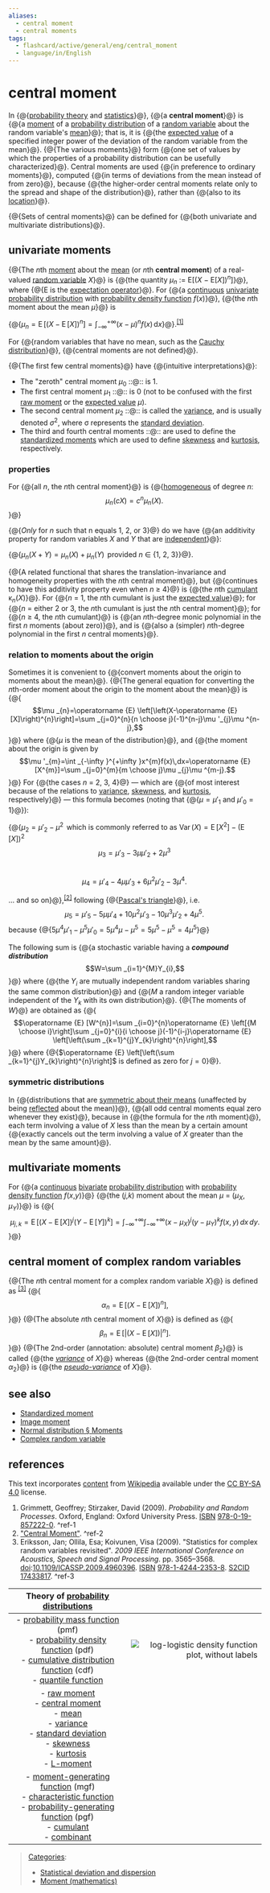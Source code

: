 ```yaml
---
aliases:
  - central moment
  - central moments
tags:
  - flashcard/active/general/eng/central_moment
  - language/in/English
---
```


# central moment

<!-- | ![](../../archives/Wikimedia%20Commons/Question%20book-new.svg) | This article __needs additional citations for [verification](https://en.wikipedia.org/wiki/Wikipedia:Verifiability)__. Please help [improve this article](https://en.wikipedia.org/wiki/Special:EditPage/Central%20moment) by [adding citations to reliable sources](https://en.wikipedia.org/wiki/Help:Referencing%20for%20beginners). Unsourced material may be challenged and removed._Find sources:_ ["Central moment"](https://www.google.com/search?as_eq=wikipedia&q=%22Central+moment%22) – [news](https://www.google.com/search?tbm=nws&q=%22Central+moment%22+-wikipedia&tbs=ar:1) __·__ [newspapers](https://www.google.com/search?&q=%22Central+moment%22&tbs=bkt:s&tbm=bks) __·__ [books](https://www.google.com/search?tbs=bks:1&q=%22Central+moment%22+-wikipedia) __·__ [scholar](https://scholar.google.com/scholar?q=%22Central+moment%22) __·__ [JSTOR](https://www.jstor.org/action/doBasicSearch?Query=%22Central+moment%22&acc=on&wc=on) _\(September 2014\)__\([Learn how and when to remove this message](https://en.wikipedia.org/wiki/Help:Maintenance%20template%20removal)\)_ | -->

In {@{[probability theory](probability%20theory.md) and [statistics](statistics.md)}@}, {@{a __central moment__}@} is {@{a [moment](moment%20(mathematics).md) of a [probability distribution](probability%20distribution.md) of a [random variable](random%20variable.md) about the random variable's [mean](mean.md)}@}; that is, it is {@{the [expected value](expected%20value.md) of a specified integer power of the deviation of the random variable from the mean}@}. {@{The various moments}@} form {@{one set of values by which the properties of a probability distribution can be usefully characterized}@}. Central moments are used {@{in preference to ordinary moments}@}, computed {@{in terms of deviations from the mean instead of from zero}@}, because {@{the higher-order central moments relate only to the spread and shape of the distribution}@}, rather than {@{also to its [location](location%20parameter.md)}@}. <!--SR:!2026-01-11,266,330!2026-01-23,276,330!2026-08-03,414,310!2025-10-20,196,310!2026-01-28,280,330!2026-01-09,265,330!2025-12-26,253,330!2025-10-30,193,310!2026-10-10,462,310!2026-01-28,280,330-->

{@{Sets of central moments}@} can be defined for {@{both univariate and multivariate distributions}@}. <!--SR:!2027-11-09,773,330!2026-02-01,283,330-->

## univariate moments

{@{The _n_<!-- markdown separator -->th [moment](moment%20(mathematics).md) about the [mean](mean.md) \(or _n_<!-- markdown separator -->th __central moment__\) of a real-valued [random variable](random%20variable.md) _X_}@} is {@{the quantity _μ_<sub>_n_</sub> := E\[\(_X_ − E\[_X_\]\)<sup>_n_</sup>\]}@}, where {@{E is the [expectation operator](expected%20value.md)}@}. For {@{a [continuous](continuous%20probability%20distribution.md#absolutely%20continuous%20probability%20distribution) [univariate](univariate.md) [probability distribution](probability%20distribution.md) with [probability density function](probability%20density%20function.md) _f_\(_x_\)}@}, {@{the _n_<!-- markdown separator -->th moment about the mean _μ_}@} is <p> {@{$\mu _{n}=\operatorname {E} \left[(X-\operatorname {E} [X])^{n}\right]=\int _{-\infty }^{+\infty }(x-\mu )^{n}f(x)\,\mathrm {d} x$}@}.<sup>[\[1\]](#^ref-1)</sup> <p> For {@{random variables that have no mean, such as the [Cauchy distribution](Cauchy%20distribution.md)}@}, {@{central moments are not defined}@}. <!--SR:!2026-01-06,263,330!2027-11-22,783,330!2026-02-04,285,330!2026-11-28,496,310!2027-03-16,568,310!2026-02-07,288,330!2025-10-19,195,310!2026-02-17,294,330-->

{@{The first few central moments}@} have {@{intuitive interpretations}@}: <!--SR:!2026-01-07,263,330!2026-01-10,265,330-->

- The "zeroth" central moment _μ_<sub>0</sub> ::@:: is 1. <!--SR:!2026-01-05,262,330!2026-01-01,259,330-->
- The first central moment _μ_<sub>1</sub> ::@:: is 0 \(not to be confused with the first [raw moment](raw%20moment.md) or the [expected value](expected%20value.md) _μ_\). <!--SR:!2026-02-08,289,330!2027-12-18,803,330-->
- The second central moment _μ_<sub>2</sub> ::@:: is called the [variance](variance.md), and is usually denoted _σ_<sup>2</sup>, where σ represents the [standard deviation](standard%20deviation.md). <!--SR:!2026-01-08,264,330!2026-02-16,293,330-->
- The third and fourth central moments ::@:: are used to define the [standardized moments](standardized%20moment.md) which are used to define [skewness](skewness.md) and [kurtosis](kurtosis.md), respectively. <!--SR:!2026-02-16,293,330!2026-02-06,287,330-->

### properties

For {@{all _n_, the _n_<!-- markdown separator -->th central moment}@} is {@{[homogeneous](homogeneous%20function.md) of degree _n_: $$\mu _{n}(cX)=c^{n}\mu _{n}(X).\,$$}@} <!--SR:!2026-01-04,261,330!2025-12-25,252,330-->

{@{_Only_ for _n_ such that n equals 1, 2, or 3}@} do we have {@{an additivity property for random variables _X_ and _Y_ that are [independent](statistical%20independence.md)}@}: <p> {@{$\mu _{n}(X+Y)=\mu _{n}(X)+\mu _{n}(Y)\,$ provided _n_ ∈ {1, 2, 3}<!-- flashcard separator -->}@}. <!--SR:!2026-01-22,276,330!2027-12-16,801,330!2026-01-22,275,330-->

{@{A related functional that shares the translation-invariance and homogeneity properties with the _n_<!-- markdown separator -->th central moment}@}, but {@{continues to have this additivity property even when _n_ ≥ 4}@} is {@{the _n_<!-- markdown separator -->th [cumulant](cumulant.md) κ<sub>_n_</sub>\(_X_\)}@}. For {@{_n_ = 1, the _n_<!-- markdown separator -->th cumulant is just the [expected value](expected%20value.md)}@}; for {@{_n_ = either 2 or 3, the _n_<!-- markdown separator -->th cumulant is just the _n_<!-- markdown separator -->th central moment}@}; for {@{_n_ ≥ 4, the _n_<!-- markdown separator -->th cumulant}@} is {@{an _n_<!-- markdown separator -->th-degree monic polynomial in the first _n_ moments \(about zero\)}@}, and is {@{also a \(simpler\) _n_<!-- markdown separator -->th-degree polynomial in the first _n_ central moments}@}. <!--SR:!2026-01-29,281,330!2026-01-31,282,330!2026-02-03,285,330!2026-06-06,367,310!2025-10-14,180,310!2027-04-18,562,310!2026-12-31,515,310!2026-05-31,363,310-->

### relation to moments about the origin

Sometimes it is convenient to {@{convert moments about the origin to moments about the mean}@}. {@{The general equation for converting the _n_<!-- markdown separator -->th-order moment about the origin to the moment about the mean}@} is {@{$$\mu _{n}=\operatorname {E} \left[\left(X-\operatorname {E} [X]\right)^{n}\right]=\sum _{j=0}^{n}{n \choose j}(-1)^{n-j}\mu '_{j}\mu ^{n-j},$$}@} where {@{_μ_ is the mean of the distribution}@}, and {@{the moment about the origin is given by $$\mu '_{m}=\int _{-\infty }^{+\infty }x^{m}f(x)\,dx=\operatorname {E} [X^{m}]=\sum _{j=0}^{m}{m \choose j}\mu _{j}\mu ^{m-j}.$$}@} For {@{the cases _n_ = 2, 3, 4}@} — which are {@{of most interest because of the relations to [variance](variance.md), [skewness](skewness.md), and [kurtosis](kurtosis.md), respectively}@} — this formula becomes \(noting that {@{$\mu =\mu '_{1}$ and $\mu '_{0}=1$}@}\): <p> {@{$\mu _{2}=\mu '_{2}-\mu ^{2}\,$ which is commonly referred to as $\operatorname {Var} (X)=\operatorname {E} [X^{2}]-\left(\operatorname {E} [X]\right)^{2}$ <br/> $$\mu _{3}=\mu '_{3}-3\mu \mu '_{2}+2\mu ^{3}\,$$ <br/> $$\mu _{4}=\mu '_{4}-4\mu \mu '_{3}+6\mu ^{2}\mu '_{2}-3\mu ^{4}.\,$$ <p> ... and so on}@},<sup>[\[2\]](#^ref-2)</sup> following {@{[Pascal's triangle](Pascal's%20triangle.md)}@}, i.e. $$\mu _{5}=\mu '_{5}-5\mu \mu '_{4}+10\mu ^{2}\mu '_{3}-10\mu ^{3}\mu '_{2}+4\mu ^{5}.\,$$ because {@{$5\mu ^{4}\mu '_{1}-\mu ^{5}\mu '_{0}=5\mu ^{4}\mu -\mu ^{5}=5\mu ^{5}-\mu ^{5}=4\mu ^{5}$}@} <!--SR:!2026-01-28,280,330!2025-12-29,256,330!2026-02-16,246,270!2027-10-17,755,330!2025-12-20,73,190!2027-12-17,803,330!2026-01-10,266,330!2025-12-30,257,330!2026-06-06,350,290!2026-01-22,275,330!2026-05-10,331,290-->

The following sum is {@{a stochastic variable having a ___compound distribution___ $$W=\sum _{i=1}^{M}Y_{i},$$}@} where {@{the $Y_{i}$ are mutually independent random variables sharing the same common distribution}@} and {@{$M$ a random integer variable independent of the $Y_{k}$ with its own distribution}@}. {@{The moments of $W$}@} are obtained as {@{$$\operatorname {E} [W^{n}]=\sum _{i=0}^{n}\operatorname {E} \left[{M \choose i}\right]\sum _{j=0}^{i}{i \choose j}(-1)^{i-j}\operatorname {E} \left[\left(\sum _{k=1}^{j}Y_{k}\right)^{n}\right],$$}@} where {@{$\operatorname {E} \left[\left(\sum _{k=1}^{j}Y_{k}\right)^{n}\right]$ is defined as zero for $j=0$}@}. <!--SR:!2026-01-22,275,330!2026-08-02,413,310!2026-11-27,496,310!2026-02-02,284,330!2025-10-16,86,190!2025-12-31,258,330-->

### symmetric distributions

In {@{distributions that are [symmetric about their means](symmetric%20distribution.md) \(unaffected by being [reflected](reflection%20(mathematics).md) about the mean\)}@}, {@{all odd central moments equal zero whenever they exist}@}, because in {@{the formula for the _n_<!-- markdown separator -->th moment}@}, each term involving a value of _X_ less than the mean by a certain amount {@{exactly cancels out the term involving a value of _X_ greater than the mean by the same amount}@}. <!--SR:!2027-10-27,764,330!2027-12-15,802,330!2026-02-15,292,330!2026-02-15,292,330-->

## multivariate moments

For {@{a [continuous](continuous%20probability%20distribution.md#absolutely%20continuous%20probability%20distribution) [bivariate](joint%20probability%20distribution.md) [probability distribution](probability%20distribution.md) with [probability density function](probability%20density%20function.md) _f_\(_x_,_y_\)}@} {@{the \(_j_,_k_\) moment about the mean _μ_ = \(_μ_<sub>_X_</sub>, _μ_<sub>_Y_</sub>\)}@} is {@{$$\mu _{j,k}=\operatorname {E} \left[(X-\operatorname {E} [X])^{j}(Y-\operatorname {E} [Y])^{k}\right]=\int _{-\infty }^{+\infty }\int _{-\infty }^{+\infty }(x-\mu _{X})^{j}(y-\mu _{Y})^{k}f(x,y)\,dx\,dy.$$}@} <!--SR:!2026-02-09,290,330!2026-01-22,276,330!2027-12-09,795,330-->

## central moment of complex random variables

{@{The _n_<!-- markdown separator -->th central moment for a complex random variable _X_}@} is defined as <sup>[\[3\]](#^ref-3)</sup> {@{$$\alpha _{n}=\operatorname {E} \left[(X-\operatorname {E} [X])^{n}\right],$$}@} {@{The absolute _n_<!-- markdown separator -->th central moment of _X_}@} is defined as {@{$$\beta _{n}=\operatorname {E} \left[|(X-\operatorname {E} [X])|^{n}\right].$$}@} {@{The 2nd-order (annotation: absolute) central moment _β_<sub>2</sub>}@} is called {@{the [_variance_](complex%20random%20variable.md#variance%20and%20pseudo-variance) of _X_}@} whereas {@{the 2nd-order central moment _α_<sub>2</sub>}@} is {@{the [_pseudo-variance_](complex%20random%20variable.md#variance%20and%20pseudo-variance) of _X_}@}. <!--SR:!2026-01-30,281,330!2026-01-22,275,330!2026-01-02,259,330!2027-11-20,768,330!2025-10-28,191,310!2026-01-29,281,330!2026-01-22,276,330!2026-01-22,276,330-->

## see also

- [Standardized moment](standardized%20moment.md)
- [Image moment](image%20moment.md)
- [Normal distribution § Moments](normal%20distribution.md#moments)
- [Complex random variable](complex%20random%20variable.md)

## references

This text incorporates [content](https://en.wikipedia.org/wiki/central_moment) from [Wikipedia](Wikipedia.md) available under the [CC BY-SA 4.0](https://creativecommons.org/licenses/by-sa/4.0/) license.

1. <a id="CITEREFGrimmett, GeoffreyStirzaker, David2009"></a> Grimmett, Geoffrey; Stirzaker, David \(2009\). _Probability and Random Processes_. Oxford, England: Oxford University Press. [ISBN](ISBN%20(identifier).md) [978-0-19-857222-0](https://en.wikipedia.org/wiki/Special:BookSources/978-0-19-857222-0). <a id="^ref-1"></a>^ref-1
2. ["Central Moment"](http://mathworld.wolfram.com/CentralMoment.html). <a id="^ref-2"></a>^ref-2
3. <a id="CITEREFErikssonOllilaKoivunen2009"></a> Eriksson, Jan; Ollila, Esa; Koivunen, Visa \(2009\). "Statistics for complex random variables revisited". _2009 IEEE International Conference on Acoustics, Speech and Signal Processing_. pp. 3565–3568. [doi](doi%20(identifier).md):[10.1109/ICASSP.2009.4960396](https://doi.org/10.1109%2FICASSP.2009.4960396). [ISBN](ISBN%20(identifier).md) [978-1-4244-2353-8](https://en.wikipedia.org/wiki/Special:BookSources/978-1-4244-2353-8). [S2CID](S2CID%20(identifier).md#S2CID) [17433817](https://api.semanticscholar.org/CorpusID:17433817). <a id="^ref-3"></a>^ref-3

| <!-- hide <p> - [v](https://en.wikipedia.org/wiki/Template:Theory%20of%20probability%20distributions) <br/> - [t](https://en.wikipedia.org/wiki/Template%20talk:Theory%20of%20probability%20distributions) <br/> - [e](https://en.wikipedia.org/wiki/Special:EditPage/Template%3ATheory%20of%20probability%20distributions) <p>  <p>  <br/> --> Theory of [probability distributions](probability%20distribution.md) |                                                                                                                          |
|:--------------------------------------------------------------------------------------------------------------------------------------------------------------------------------------------------------------------------------------------------------------------------------------------------------------------------------------------------------------------------------------------------------------------:| ------------------------------------------------------------------------------------------------------------------------:|
| - [probability mass function](probability%20mass%20function.md) \(pmf\) <br/> - [probability density function](probability%20density%20function.md) \(pdf\) <br/> - [cumulative distribution function](cumulative%20distribution%20function.md) \(cdf\) <br/> - [quantile function](quantile%20function.md)                                                                                                          | ![log-logistic density function plot, without labels](../../archives/Wikimedia%20Commons/Loglogisticpdf%20no-labels.svg) |
| - [raw moment](raw%20moment.md) <br/> - [central moment](central%20moment.md) <br/> - [mean](expected%20value.md) <br/> - [variance](variance.md) <br/> - [standard deviation](standard%20deviation.md) <br/> - [skewness](skewness.md) <br/> - [kurtosis](kurtosis.md) <br/> - [L-moment](L-moment.md)                                                                                                              |                                                                                                                          |
| - [moment-generating function](moment-generating%20function.md) \(mgf\) <br/> - [characteristic function](characteristic%20function%20(probability%20theory).md) <br/> - [probability-generating function](probability-generating%20function.md) \(pgf\) <br/> - [cumulant](cumulant.md) <br/> - [combinant](combinant.md)                                                                                           |                                                                                                                          |

> [Categories](https://en.wikipedia.org/wiki/Help:Category):
>
> - [Statistical deviation and dispersion](https://en.wikipedia.org/wiki/Category:Statistical%20deviation%20and%20dispersion)
> - [Moment \(mathematics\)](https://en.wikipedia.org/wiki/Category:Moment%20%28mathematics%29)
